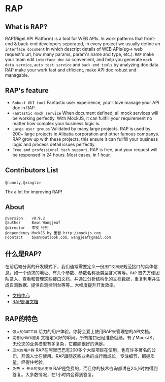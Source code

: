 RAP
===

What is RAP?
--------------------------------------

RAP(Rigel API Platform) is a tool for WEB APIs. In work patterns that front-end & back-end developers seperated, in every project we usually define an `interface document` in which descript details of WEB APIs(eg-> web request's url, how many params, param's name and type, etc.). `RAP` make your team edit `interface doc` so convenient, and help you generate `mock data service`, `auto test service` and `back end tools` by analyzing doc data. RAP make your work fast and efficient, make API doc robust and managable.

RAP's feature
--------------------------------------

- `Robust GUI tool` Fantastic user expeirience, you'll love manage your API doc in RAP.
- `Fantastic mock service` When document defined, all mock services will be working perfectly. With MockJS, it can fullfill your requirement no matter how complex your business logic is.
- `Large user groups` Validated by many large projects. RAP is used by 200+ large projects in Alibaba corporation and other famous companys. RAP grow up with these projects, this ensure it can fullfill your business logic and process detail issues perfectly.
- `Free and professional tech support`, RAP is free, and your request will be responsed in 24 hours. Most cases, in 1 hour.


Contributors List
--------------------------------------

`@nunnly`, `@xinglie`

Thx a lot for improving RAP!

About
--------------------------------------

    @version    v0.9.2
    @author     Bosn Wangjeaf
    @director   李牧 行列
    @dependency MockJS by 墨智 http://mockjs.com
    @contact    bosn@outlook.com, wangjeaf@gmail.com


什么是RAP?
--------------------------------------

在前后端分离的开发模式下，我们通常需要定义一份`接口文档`来规范接口的具体信息。如一个请求的地址、有几个参数、参数名称及类型含义等等。`RAP` 首先方便团队录入、查看和管理这些接口文档，并通过分析结构化的文档数据，重复利用并生成自测数据、提供自测控制台等等... 大幅度提升开发效率。

- [文档中心](http://thx.github.io/RAP/)
- [RAP部署文档](http://thx.github.io/RAP/resources/RAP-deploy/)


RAP的特色
--------------------------------------

- `强大的GUI工具` 给力的用户体验，你将会爱上使用RAP来管理您的API文档。
- `完善的MOCK服务` 文档定义好的瞬间，所有接口已经准备就绪。有了MockJS，无论您的业务模型有多复杂，它都能很好的满足。
- `庞大的用户群` RAP在阿里巴巴有200多个大型项目在使用，也有许多著名的公司、开源人士在使用。RAP跟随这些业务的成行而成长，专注细节，把握质量，经得住考验。
- `免费 + 专业的技术支持` RAP是免费的，而且你的技术咨询都讲在24小时内得到答复。大多数情况，在1小时内会得到答复。

